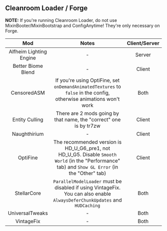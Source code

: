 ## Cleanroom Loader / Forge

**NOTE:** If you're running Cleanroom Loader, do not use MixinBooter/MixinBootstrap and ConfigAnytime! They're only necessary on Forge.

| Mod | Notes | Client/Server |
|:---:|:---:|:---:|
| Alfheim Lighting Engine | - | Server |
| Better Biome Blend | - | Client |
| CensoredASM | If you're using OptiFine, set `onDemandAnimatedTextures` to `false` in the config, otherwise animations won't work | Both |
| Entity Culling | There are 2 mods going by that name, the "correct" one is by tr7zw | Client |
| Naughthirium | - | Client |
| OptiFine | The recommended version is HD_U_G6_pre1, not HD_U_G5. Disable `Smooth World` (in the "Performance" tab) and `Show GL Error` (in the "Other" tab) | Client |
| StellarCore | `ParallelModelLoader` must be disabled if using VintageFix. You can also enable `AlwaysDeferChunkUpdates` and `HUDCaching` | Both |
| UniversalTweaks | - | Both |
| VintageFix | - | Both |
